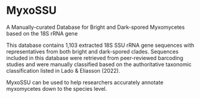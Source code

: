 # MyxoSSU
A Manually-curated Database for Bright and Dark-spored Myxomycetes based on the 18S rRNA gene

This database contains 1,103 extracted 18S SSU rRNA gene sequences with representatives from both bright and dark-spored clades. 
Sequences included in this database were retrieved from peer-reviewed barcoding studies and were manually classified based on the authoritative taxonomic classification listed in Lado & Eliasson (2022).

MyxoSSU can be used to help researchers accurately annotate myxomycetes down to the species level. 
